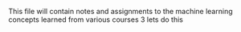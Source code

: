 This file will contain notes and assignments to the machine learning concepts learned from various courses
3
lets do this
